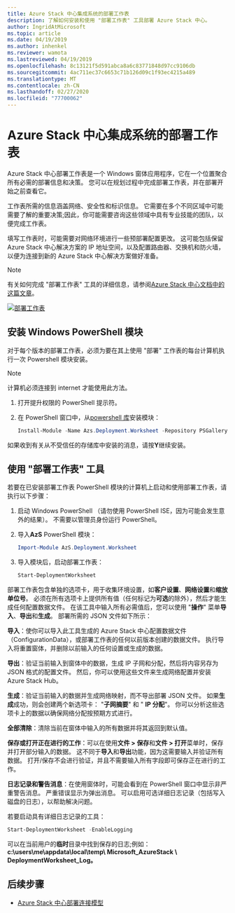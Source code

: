 ```yaml
---
title: Azure Stack 中心集成系统的部署工作表
description: 了解如何安装和使用 "部署工作表" 工具部署 Azure Stack 中心。
author: IngridAtMicrosoft
ms.topic: article
ms.date: 04/19/2019
ms.author: inhenkel
ms.reviewer: wamota
ms.lastreviewed: 04/19/2019
ms.openlocfilehash: 8c13121f5d591abca8a6c83771848d97cc9106db
ms.sourcegitcommit: 4ac711ec37c6653c71b126d09c1f93ec4215a489
ms.translationtype: MT
ms.contentlocale: zh-CN
ms.lasthandoff: 02/27/2020
ms.locfileid: "77700062"
---
```

# <a name="deployment-worksheet-for-azure-stack-hub-integrated-systems"></a>Azure Stack 中心集成系统的部署工作表

Azure Stack 中心部署工作表是一个 Windows 窗体应用程序，它在一个位置聚合所有必需的部署信息和决策。 您可以在规划过程中完成部署工作表，并在部署开始之前查看它。

工作表所需的信息涵盖网络、安全性和标识信息。 它需要在多个不同区域中可能需要了解的重要决策;因此，你可能需要咨询这些领域中具有专业技能的团队，以便完成工作表。

填写工作表时，可能需要对网络环境进行一些预部署配置更改。 这可能包括保留 Azure Stack 中心解决方案的 IP 地址空间，以及配置路由器、交换机和防火墙，以便为连接到新的 Azure Stack 中心解决方案做好准备。

> [!NOTE]
> 有关如何完成 "部署工作表" 工具的详细信息，请参阅[Azure Stack 中心文档中的这篇文章](azure-stack-datacenter-integration.md)。

[![部署工作表](media/azure-stack-deployment-worksheet/depworksheet.png "部署工作表")](media/azure-stack-deployment-worksheet/depworksheet.png)

## <a name="installing-the-windows-powershell-module"></a>安装 Windows PowerShell 模块

对于每个版本的部署工作表，必须为要在其上使用 "部署" 工作表的每台计算机执行一次 Powershell 模块安装。

> [!NOTE]  
> 计算机必须连接到 internet 才能使用此方法。

1. 打开提升权限的 PowerShell 提示符。

2. 在 PowerShell 窗口中，从[powershell 库](https://www.powershellgallery.com/packages/Azs.Deployment.Worksheet/)安装模块：

   ```PowerShell
   Install-Module -Name Azs.Deployment.Worksheet -Repository PSGallery
   ```

如果收到有关从不受信任的存储库中安装的消息，请按**Y**继续安装。

## <a name="use-the-deployment-worksheet-tool"></a>使用 "部署工作表" 工具

若要在已安装部署工作表 PowerShell 模块的计算机上启动和使用部署工作表，请执行以下步骤：

1. 启动 Windows PowerShell （请勿使用 PowerShell ISE，因为可能会发生意外的结果）。 不需要以管理员身份运行 PowerShell。

2. 导入**AzS** PowerShell 模块：

   ```PowerShell
   Import-Module AzS.Deployment.Worksheet
   ```

3. 导入模块后，启动部署工作表：

   ```PowerShell
   Start-DeploymentWorksheet
   ```

部署工作表包含单独的选项卡，用于收集环境设置，如**客户设置**、**网络设置**和**缩放单位号**。 必须在所有选项卡上提供所有值（任何标记为**可选**的除外），然后才能生成任何配置数据文件。 在该工具中输入所有必需值后，您可以使用 "**操作**" 菜单**导入**、**导出**和**生成**。 部署所需的 JSON 文件如下所示：

**导入**：使你可以导入此工具生成的 Azure Stack 中心配置数据文件（ConfigurationData），或部署工作表的任何以前版本创建的数据文件。 执行导入将重置窗体，并删除以前输入的任何设置或生成的数据。

**导出**：验证当前输入到窗体中的数据，生成 IP 子网和分配，然后将内容另存为 JSON 格式的配置文件。 然后，你可以使用这些文件来生成网络配置并安装 Azure Stack Hub。

**生成**：验证当前输入的数据并生成网络映射，而不导出部署 JSON 文件。 如果**生成**成功，则会创建两个新选项卡： "**子网摘要**" 和 " **IP 分配**"。 你可以分析这些选项卡上的数据以确保网络分配按预期方式进行。

**全部清除**：清除当前在窗体中输入的所有数据并将其返回到默认值。

**保存或打开正在进行的工作**：可以在使用**文件 > 保存**和**文件 > 打开**菜单时，保存并打开部分输入的数据。 这不同于**导入**和**导出**功能，因为这需要输入并验证所有数据。 打开/保存不会进行验证，并且不需要输入所有字段即可保存正在进行的工作。

**日志记录和警告消息**：在使用窗体时，可能会看到在 PowerShell 窗口中显示非严重警告消息。 严重错误显示为弹出消息。 可以启用可选详细日志记录（包括写入磁盘的日志），以帮助解决问题。

若要启动具有详细日志记录的工具：

   ```PowerShell
   Start-DeploymentWorksheet -EnableLogging
   ```

可以在当前用户的**临时**目录中找到保存的日志;例如： **c:\users\me\appdata\local\temp\ Microsoft_AzureStack \ DeploymentWorksheet_Log。**

## <a name="next-steps"></a>后续步骤

* [Azure Stack 中心部署连接模型](azure-stack-connection-models.md)
